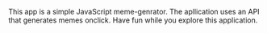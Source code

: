 This app is a simple JavaScript meme-genrator. The apllication uses an API that generates memes onclick. Have fun while you explore this application.
